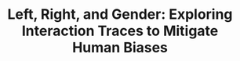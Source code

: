 ---
authors:
- Emily Wall
- Arpit Narechania
- Adam Coscia
- Jamal Paden
- Alex Endert
link:
tags: 
- Human Bias
- Bias Mitigation
- Decision Making
- Visual Data Analysis
title: 'Left, Right, and Gender: Exploring Interaction Traces to Mitigate Human Biases'
venue: IEEE Trans. Vis. Comput. Graph.
year: 2022
---